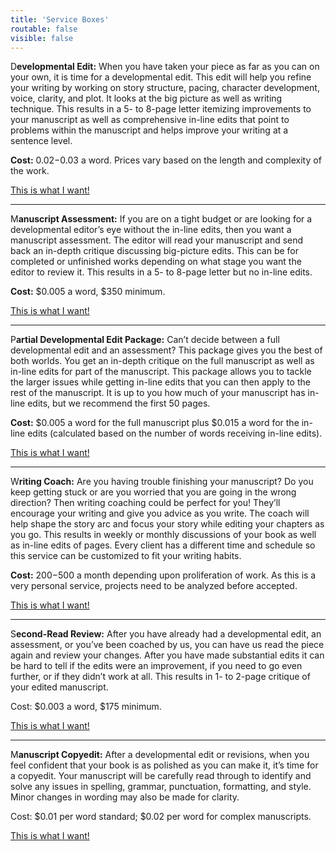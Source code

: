 ```yaml
---
title: 'Service Boxes'
routable: false
visible: false
---
```


<span class="first-character">D</span>**evelopmental Edit:** When you have taken your piece as far as you can on your own, it is time for a developmental edit. This edit will help you refine your writing by working on story structure, pacing, character development, voice, clarity, and plot. It looks at the big picture as well as writing technique. This results in a 5- to 8-page letter itemizing improvements to your manuscript as well as comprehensive in-line edits that point to problems within the manuscript and helps improve your writing at a sentence level.

**Cost:** $0.02-$0.03 a word. Prices vary based on the length and complexity of the work.

<a class="button quick-contact" href="#" data-featherlight="#contact-form" data-select="developmental">This is what I want!</a>

---

<span class="first-character">M</span>**anuscript Assessment:** If you are on a tight budget or are looking for a developmental editor’s eye without the in-line edits, then you want a manuscript assessment. The editor will read your manuscript and send back an in-depth critique discussing big-picture edits. This can be for completed or unfinished works depending on what stage you want the editor to review it. This results in a 5- to 8-page letter but no in-line edits. 

**Cost:** $0.005 a word, $350 minimum.

<a class="button quick-contact" href="#" data-featherlight="#contact-form" data-select="assessment">This is what I want!</a>

---

<span class="first-character">P</span>**artial Developmental Edit Package:** Can’t decide between a full developmental edit and an assessment? This package gives you the best of both worlds. You get an in-depth critique on the full manuscript as well as in-line edits for part of the manuscript. This package allows you to tackle the larger issues while getting in-line edits that you can then apply to the rest of the manuscript. It is up to you how much of your manuscript has in-line edits, but we recommend the first 50 pages.

**Cost:** $0.005 a word for the full manuscript plus $0.015 a word for the in-line edits (calculated based on the number of words receiving in-line edits).

<a class="button quick-contact" href="#" data-featherlight="#contact-form" data-select="partial">This is what I want!</a>

---

<span class="first-character">W</span>**riting Coach:** Are you having trouble finishing your manuscript? Do you keep getting stuck or are you worried that you are going in the wrong direction? Then writing coaching could be perfect for you! They’ll encourage your writing and give you advice as you write. The coach will help shape the story arc and focus your story while editing your chapters as you go. This results in weekly or monthly discussions of your book as well as in-line edits of pages. Every client has a different time and schedule so this service can be customized to fit your writing habits.

**Cost:** $200-$500 a month depending upon proliferation of work. As this is a very personal service, projects need to be analyzed before accepted.

<a class="button quick-contact" href="#" data-featherlight="#contact-form" data-select="coaching">This is what I want!</a>

---

<span class="first-character">S</span>**econd-Read Review:** After you have already had a developmental edit, an assessment, or you’ve been coached by us, you can have us read the piece again and review your changes. After you have made substantial edits it can be hard to tell if the edits were an improvement, if you need to go even further, or if they didn’t work at all. This results in 1- to 2-page critique of your edited manuscript.

Cost: $0.003 a word, $175 minimum.

<a class="button quick-contact" href="#" data-featherlight="#contact-form" data-select="second">This is what I want!</a>

---

<span class="first-character">M</span>**anuscript Copyedit:** After a developmental edit or revisions, when you feel confident that your book is as polished as you can make it, it’s time for a copyedit. Your manuscript will be carefully read through to identify and solve any issues in spelling, grammar, punctuation, formatting, and style. Minor changes in wording may also be made for clarity. 

Cost: $0.01 per word standard; $0.02 per word for complex manuscripts.

<a class="button quick-contact" href="#" data-featherlight="#contact-form" data-select="copy">This is what I want!</a>
